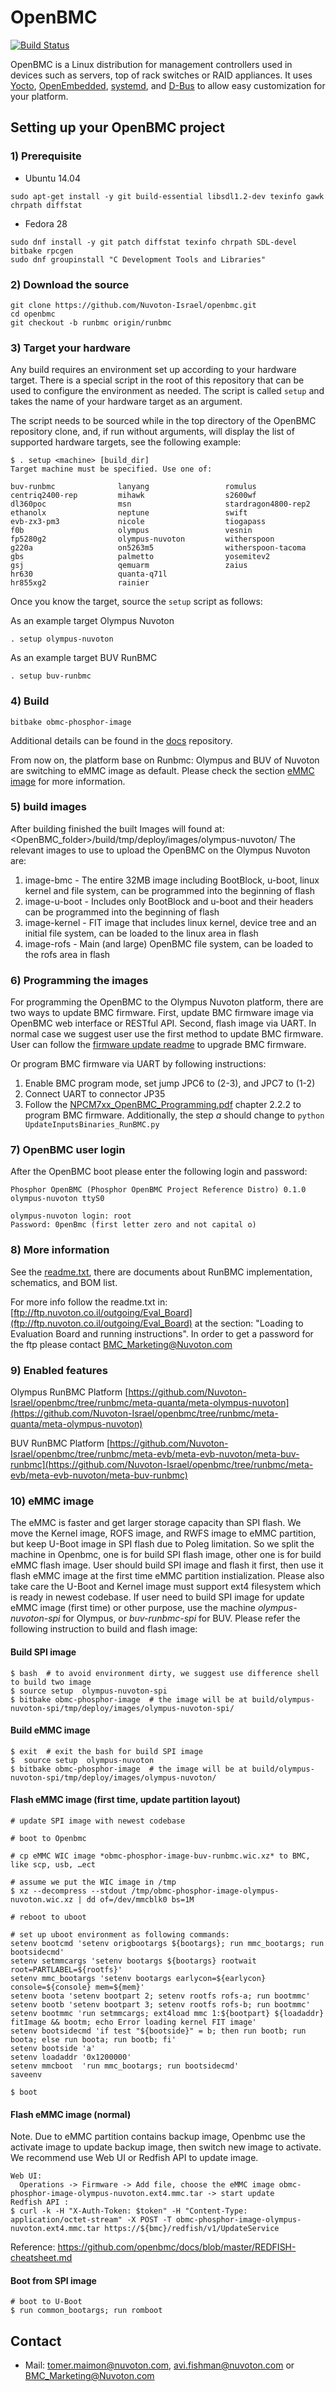 # OpenBMC

[![Build Status](https://openpower.xyz/buildStatus/icon?job=openbmc-build)](https://openpower.xyz/job/openbmc-build/)

OpenBMC is a Linux distribution for management controllers used in devices such
as servers, top of rack switches or RAID appliances. It uses
[Yocto](https://www.yoctoproject.org/),
[OpenEmbedded](https://www.openembedded.org/wiki/Main_Page),
[systemd](https://www.freedesktop.org/wiki/Software/systemd/), and
[D-Bus](https://www.freedesktop.org/wiki/Software/dbus/) to allow easy
customization for your platform.

## Setting up your OpenBMC project

### 1) Prerequisite
- Ubuntu 14.04

```
sudo apt-get install -y git build-essential libsdl1.2-dev texinfo gawk chrpath diffstat
```

- Fedora 28

```
sudo dnf install -y git patch diffstat texinfo chrpath SDL-devel bitbake rpcgen
sudo dnf groupinstall "C Development Tools and Libraries"
```
### 2) Download the source
```
git clone https://github.com/Nuvoton-Israel/openbmc.git
cd openbmc
git checkout -b runbmc origin/runbmc
```

### 3) Target your hardware
Any build requires an environment set up according to your hardware target.
There is a special script in the root of this repository that can be used
to configure the environment as needed. The script is called `setup` and
takes the name of your hardware target as an argument.

The script needs to be sourced while in the top directory of the OpenBMC
repository clone, and, if run without arguments, will display the list
of supported hardware targets, see the following example:

```
$ . setup <machine> [build_dir]
Target machine must be specified. Use one of:

buv-runbmc              lanyang                 romulus
centriq2400-rep         mihawk                  s2600wf
dl360poc                msn                     stardragon4800-rep2
ethanolx                neptune                 swift
evb-zx3-pm3             nicole                  tiogapass
f0b                     olympus                 vesnin
fp5280g2                olympus-nuvoton         witherspoon
g220a                   on5263m5                witherspoon-tacoma
gbs                     palmetto                yosemitev2
gsj                     qemuarm                 zaius
hr630                   quanta-q71l
hr855xg2                rainier
```

Once you know the target, source the `setup` script as follows:

As an example target Olympus Nuvoton
```
. setup olympus-nuvoton
```

As an example target BUV RunBMC
```
. setup buv-runbmc
```

### 4) Build

```
bitbake obmc-phosphor-image
```

Additional details can be found in the [docs](https://github.com/openbmc/docs)
repository.

From now on, the platform base on Runbmc: Olympus and BUV of Nuvoton are switching to eMMC image as default.
Please check the section [eMMC image](#10-emmc-image) for more information.


### 5) build images
After building finished the built Images will found at:
<OpenBMC_folder>/build/tmp/deploy/images/olympus-nuvoton/
The relevant images to use to upload the OpenBMC on the Olympus Nuvoton are:

1. image-bmc - The entire 32MB image including BootBlock, u-boot, linux kernel
               and file system, can be programmed into the beginning of flash
2. image-u-boot - Includes only BootBlock and u-boot and their headers can be
                  programmed into the beginning of flash
3. image-kernel - FIT image that includes linux kernel, device tree and an
                  initial file system, can be loaded to the linux area in flash
4. image-rofs - Main (and large) OpenBMC file system, can be loaded to the
                rofs area in flash

### 6) Programming the images
For programming the OpenBMC to the Olympus Nuvoton platform, there are two ways to update BMC firmware.
First, update BMC firmware image via OpenBMC web interface or RESTful API.
Second, flash image via UART.
In normal case we suggest user use the first method to update BMC firmware. User can follow the [firmware update readme](https://github.com/Nuvoton-Israel/openbmc/tree/runbmc/meta-quanta/meta-olympus-nuvoton#bmc-firmware-update) to upgrade BMC firmware.

Or program BMC firmware via UART by following instructions:

  1. Enable BMC program mode, set jump JPC6 to (2-3), and JPC7 to (1-2)
  2. Connect UART to connector JP35
  3. Follow the [NPCM7xx_OpenBMC_Programming.pdf](https://github.com/Nuvoton-Israel/nuvoton-info/blob/master/npcm7xx-poleg/evaluation-board/sw_deliverables/NPCM7xx_OpenBMC_Programming.pdf) chapter 2.2.2 to program BMC firmware.
  Additionally, the step _a_ should change to `python UpdateInputsBinaries_RunBMC.py`

### 7) OpenBMC user login
After the OpenBMC boot please enter the following login and password:

```
Phosphor OpenBMC (Phosphor OpenBMC Project Reference Distro) 0.1.0 olympus-nuvoton ttyS0

olympus-nuvoton login: root
Password: 0penBmc (first letter zero and not capital o)
```

### 8) More information
See the [readme.txt](https://github.com/Nuvoton-Israel/nuvoton-info/blob/master/npcm7xx-poleg/RunBMC/readme.txt),
there are documents about RunBMC implementation, schematics, and BOM list.

For more info follow the readme.txt in:
[ftp://ftp.nuvoton.co.il/outgoing/Eval_Board](ftp://ftp.nuvoton.co.il/outgoing/Eval_Board) at the section:
"Loading to Evaluation Board and running instructions".
In order to get a password for the ftp please contact BMC_Marketing@Nuvoton.com

### 9) Enabled features
Olympus RunBMC Platform
[https://github.com/Nuvoton-Israel/openbmc/tree/runbmc/meta-quanta/meta-olympus-nuvoton](https://github.com/Nuvoton-Israel/openbmc/tree/runbmc/meta-quanta/meta-olympus-nuvoton)


BUV RunBMC Platform
[https://github.com/Nuvoton-Israel/openbmc/tree/runbmc/meta-evb/meta-evb-nuvoton/meta-buv-runbmc](https://github.com/Nuvoton-Israel/openbmc/tree/runbmc/meta-evb/meta-evb-nuvoton/meta-buv-runbmc)

### 10) eMMC image
The eMMC is faster and get larger storage capacity than SPI flash. We move the Kernel image, ROFS image, and RWFS image to eMMC partition, but keep U-Boot image in SPI flash due to Poleg limitation. So we split the machine in Openbmc, one is for build SPI flash image, other one is for build eMMC flash image. User should build SPI image and flash it first, then use it flash eMMC image at the first time eMMC partition instialization. Please also take care the U-Boot and Kernel image must support ext4 filesystem which is ready in newest codebase. If user need to build SPI image for update eMMC image (first time) or other purpose, use the machine *olympus-nuvoton-spi* for Olympus, or *buv-runbmc-spi* for BUV.  Please refer the following instruction to build and flash image:

#### Build SPI image
```
$ bash  # to avoid environment dirty, we suggest use difference shell to build two image
$ source setup  olympus-nuvoton-spi
$ bitbake obmc-phosphor-image  # the image will be at build/olympus-nuvoton-spi/tmp/deploy/images/olympus-nuvoton-spi/
```

#### Build eMMC image
```
$ exit  # exit the bash for build SPI image
$  source setup  olympus-nuvoton
$ bitbake obmc-phosphor-image  # the image will be at build/olympus-nuvoton-spi/tmp/deploy/images/olympus-nuvoton/
```

#### Flash eMMC image (first time, update partition layout)
```
# update SPI image with newest codebase

# boot to Openbmc

# cp eMMC WIC image *obmc-phosphor-image-buv-runbmc.wic.xz* to BMC, like scp, usb, …ect

# assume we put the WIC image in /tmp
$ xz --decompress --stdout /tmp/obmc-phosphor-image-olympus-nuvoton.wic.xz | dd of=/dev/mmcblk0 bs=1M

# reboot to uboot

# set up uboot environment as following commands: 
setenv bootcmd 'setenv origbootargs ${bootargs}; run mmc_bootargs; run bootsidecmd'
setenv setmmcargs 'setenv bootargs ${bootargs} rootwait root=PARTLABEL=${rootfs}'
setenv mmc_bootargs 'setenv bootargs earlycon=${earlycon} console=${console} mem=${mem}'
setenv boota 'setenv bootpart 2; setenv rootfs rofs-a; run bootmmc'
setenv bootb 'setenv bootpart 3; setenv rootfs rofs-b; run bootmmc'
setenv bootmmc 'run setmmcargs; ext4load mmc 1:${bootpart} ${loadaddr} fitImage && bootm; echo Error loading kernel FIT image'
setenv bootsidecmd 'if test "${bootside}" = b; then run bootb; run boota; else run boota; run bootb; fi'
setenv bootside 'a'
setenv loadaddr '0x1200000'
setenv mmcboot  'run mmc_bootargs; run bootsidecmd'
saveenv

$ boot
```

#### Flash eMMC image (normal)
Note. Due to eMMC partition contains backup image, Openbmc use the activate image to update backup image, then switch new image to activate. We recommend use Web UI or Redfish API to update image.
```
Web UI:
  Operations -> Firmware -> Add file, choose the eMMC image obmc-phosphor-image-olympus-nuvoton.ext4.mmc.tar -> start update
Redfish API :
$ curl -k -H "X-Auth-Token: $token" -H "Content-Type: application/octet-stream" -X POST -T obmc-phosphor-image-olympus-nuvoton.ext4.mmc.tar https://${bmc}/redfish/v1/UpdateService 
```
Reference: https://github.com/openbmc/docs/blob/master/REDFISH-cheatsheet.md

#### Boot from SPI image
```
# boot to U-Boot
$ run common_bootargs; run romboot
```


## Contact
- Mail: tomer.maimon@nuvoton.com,  avi.fishman@nuvoton.com or BMC_Marketing@Nuvoton.com
